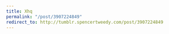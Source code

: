 ```yaml
---
title: Xhq
permalink: "/post/3907224849"
redirect_to: http://tumblr.spencertweedy.com/post/3907224849
---
```


